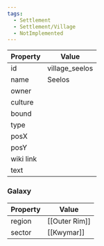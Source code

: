 ```yaml
---
tags:
  - Settlement
  - Settlement/Village
  - NotImplemented
---
```


| Property  | Value          |
| --------- | -------------- |
| id        | village_seelos |
| name      | Seelos         |
| owner     |                |
| culture   |                |
| bound     |                |
| type      |                |
| posX      |                |
| posY      |                |
| wiki link |                |
| text      |                |

### Galaxy
| Property | Value         |
| -------- | ------------- |
| region   | [[Outer Rim]] |
| sector   | [[Kwymar]]    |
